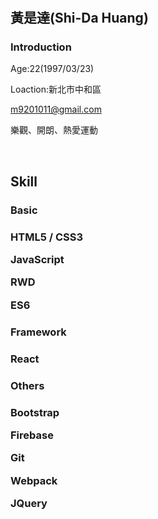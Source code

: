 # 
<h2>黃是達(Shi-Da Huang)</h2>
<h3>Introduction</h3>
    <p>Age:22(1997/03/23)</p>
    <p>Loaction:新北市中和區</p>
    <p><a href="mailto:m9201011@gmail.com">m9201011@gmail.com</a></p>
    <p>樂觀、開朗、熱愛運動</p>
    <br/>
<h2>Skill</h2>
<h3>Basic<h3>
    <p>HTML5 / CSS3</p>
    <p>JavaScript</p>
    <p>RWD</p>
    <p>ES6</p>
<h3>Framework<h3>
    <p>React</p>
<h3>Others<h3>
    <p>Bootstrap</p>
    <p>Firebase</p>
    <p>Git</p>
    <p>Webpack</p>
    <p>JQuery</p>

